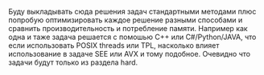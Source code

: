 Буду выкладывать сюда решения задач стандартными методами плюс попробую оптимизировать каждое решение разными способами и сравнить производительность и потребление памяти. Например как одна и таже задача решается с помошью С++ или С#/Python/JAVA, что если использовать POSIX threads или TPL, насколько влияет использование в задаче SEE или AVX и тому подобное. Очевидно что задачи будут только из раздела hard.
